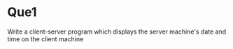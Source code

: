 # Que1

Write a client-server program which displays the server machine's date and time on the client machine